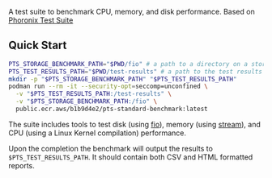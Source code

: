 A test suite to benchmark CPU, memory, and disk performance. Based on [Phoronix Test Suite](https://www.phoronix-test-suite.com/)

## Quick Start
```bash
PTS_STORAGE_BENCHMARK_PATH="$PWD/fio" # a path to a directory on a storage you want to benchmark
PTS_TEST_RESULTS_PATH="$PWD/test-results" # a path to the test results
mkdir -p "$PTS_STORAGE_BENCHMARK_PATH" "$PTS_TEST_RESULTS_PATH"
podman run --rm -it --security-opt=seccomp=unconfined \
  -v "$PTS_TEST_RESULTS_PATH:/test-results" \
  -v "$PTS_STORAGE_BENCHMARK_PATH:/fio" \
  public.ecr.aws/b1b9d4e2/pts-standard-benchmark:latest
```

The suite includes tools to test disk (using [fio](https://fio.readthedocs.io/en/latest/fio_doc.html)), memory (using [stream](https://www.cs.virginia.edu/stream/)), and CPU (using a Linux Kernel compilation) performance.

Upon the completion the benchmark will output the results to `$PTS_TEST_RESULTS_PATH`. It should contain both CSV and HTML formatted reports.
